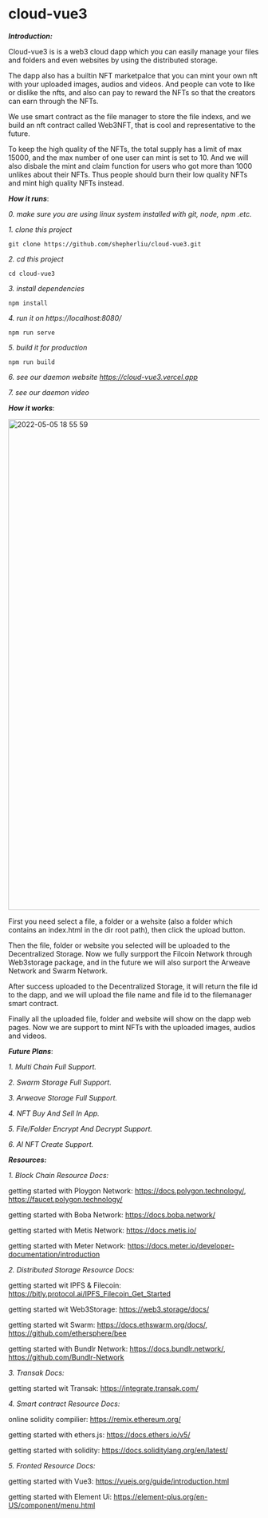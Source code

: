 # cloud-vue3

***Introduction:***

Cloud-vue3 is is a web3 cloud dapp which you can easily manage your files and folders and even websites by using the distributed storage.

The dapp also has a builtin NFT marketpalce that you can mint your own nft with your uploaded images, audios and videos. And people can vote to like or dislike the nfts, and also can pay to reward the NFTs so that the creators can earn through the NFTs.

We use smart contract as the file manager to store the file indexs, and we build an nft contract called Web3NFT, that is cool and representative to the future.

To keep the high quality of the NFTs, the total supply has a limit of max 15000, and the max number of one user can mint is set to 10. And we will also disbale the mint and claim function for users who got more than 1000 unlikes about their NFTs. Thus people should burn their low quality NFTs and mint high quality NFTs instead.


***How it runs***:

  *0. make sure you are using linux system installed with git, node, npm .etc.*

  *1. clone this project*
    
    git clone https://github.com/shepherliu/cloud-vue3.git
    
  *2. cd this project*
  
    cd cloud-vue3
    
  *3. install dependencies*

    npm install
    
  *4. run it on https://localhost:8080/*
  
    npm run serve
    
  *5. build it for production*
  
    npm run build
    
  *6. see our daemon website https://cloud-vue3.vercel.app*
  
  *7. see our daemon video*


***How it works***:

<img width="982" alt="2022-05-05 18 55 59" src="https://user-images.githubusercontent.com/84829620/166909760-81fff92c-d292-4987-85f5-4fe12550e5fa.png">

  First you need select a file, a folder or a wehsite (also a folder which contains an index.html in the dir root path), then click the upload button.
  
  Then the file, folder or website you selected will be uploaded to the Decentralized Storage. Now we fully surpport the Filcoin Network through Web3storage package, and in the future we will also surport the Arweave Network and Swarm Network.
  
  After success uploaded to the Decentralized Storage, it will return the file id to the dapp, and we will upload the file name and file id to the filemanager smart contract.
  
  Finally all the uploaded file, folder and website will show on the dapp web pages. Now we are support to mint NFTs with the uploaded images, audios and videos.
  
***Future Plans***:

   *1. Multi Chain Full Support.*
   
   *2. Swarm Storage Full Support.*
   
   *3. Arweave Storage Full Support.*
   
   *4. NFT Buy And Sell In App.*
   
   *5. File/Folder Encrypt And Decrypt Support.*
   
   *6. AI NFT Create Support.*
   
***Resources:***

*1. Block Chain Resource Docs:*

   getting started with Ploygon Network: https://docs.polygon.technology/, https://faucet.polygon.technology/
   
   getting started with Boba Network: https://docs.boba.network/
   
   getting started with Metis Network: https://docs.metis.io/

   getting started with Meter Network: https://docs.meter.io/developer-documentation/introduction

*2. Distributed Storage Resource Docs:*

   getting started wit IPFS & Filecoin:  https://bitly.protocol.ai/IPFS_Filecoin_Get_Started
   
   getting started wit Web3Storage: https://web3.storage/docs/
   
   getting started wit Swarm: https://docs.ethswarm.org/docs/, https://github.com/ethersphere/bee
   
   getting started with Bundlr Network: https://docs.bundlr.network/, https://github.com/Bundlr-Network

*3. Transak Docs:*

   getting started wit Transak: https://integrate.transak.com/

*4. Smart contract Resource Docs:*

   online solidity compilier: https://remix.ethereum.org/
   
   getting started with ethers.js: https://docs.ethers.io/v5/
   
   getting started with solidity: https://docs.soliditylang.org/en/latest/
   
*5. Fronted Resource Docs:*

   getting started with Vue3: https://vuejs.org/guide/introduction.html
   
   getting started with Element Ui: https://element-plus.org/en-US/component/menu.html
